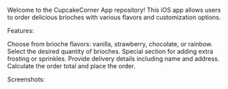 Welcome to the CupcakeCorner App repository! This iOS app allows users to order delicious brioches with various flavors and customization options.

Features:

Choose from brioche flavors: vanilla, strawberry, chocolate, or rainbow.
Select the desired quantity of brioches.
Special section for adding extra frosting or sprinkles.
Provide delivery details including name and address.
Calculate the order total and place the order.

Screenshots:

